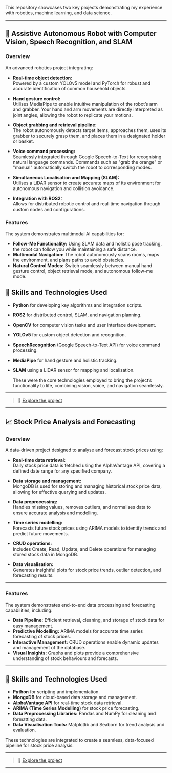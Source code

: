 This repository showcases two key projects demonstrating my experience with robotics, machine learning, and data science.

---
## 🤖 Assistive Autonomous Robot with Computer Vision, Speech Recognition, and SLAM

### Overview
An advanced robotics project integrating:

- **Real-time object detection:**  
  Powered by a custom YOLOv5 model and PyTorch for robust and accurate identification of common household objects.
  
- **Hand gesture control:**  
  Utilises MediaPipe to enable intuitive manipulation of the robot’s arm and grabber. Your hand and arm movements are directly interpreted as joint angles, allowing the robot to replicate your motions.

- **Object grabbing and retrieval pipeline:**  
  The robot autonomously detects target items, approaches them, uses its grabber to securely grasp them, and places them in a designated holder or basket.

- **Voice command processing:**  
  Seamlessly integrated through Google Speech-to-Text for recognising natural language commands. Commands such as "grab the orange" or "manual" automatically switch the robot to corresponding modes.

- **Simultaneous Localisation and Mapping (SLAM):**  
  Utilises a LiDAR sensor to create accurate maps of its environment for autonomous navigation and collision avoidance.

- **Integration with ROS2:**  
  Allows for distributed robotic control and real-time navigation through custom nodes and configurations.

### Features
The system demonstrates multimodal AI capabilities for:
- **Follow-Me Functionality:** Using SLAM data and holistic pose tracking, the robot can follow you while maintaining a safe distance.
- **Multimodal Navigation:** The robot autonomously scans rooms, maps the environment, and plans paths to avoid obstacles.
- **Natural Control Modes:** Switch seamlessly between manual hand gesture control, object retrieval mode, and autonomous follow-me mode.


## 🔧 Skills and Technologies Used

- **Python** for developing key algorithms and integration scripts.
- **ROS2** for distributed control, SLAM, and navigation planning.
- **OpenCV** for computer vision tasks and user interface development.
- **YOLOv5** for custom object detection and recognition.
- **SpeechRecognition** (Google Speech-to-Text API) for voice command processing.
- **MediaPipe** for hand gesture and holistic tracking.
- **SLAM** using a LiDAR sensor for mapping and localisation.

  These were the core technologies employed to bring the project’s functionality to life, combining vision, voice, and navigation seamlessly.


 
---

> 📂 [Explore the project](./Assistive-Autonomous-Robot-With-Computer-Vision-Speech-Recognition-and-SLAM)
---

## 📈 Stock Price Analysis and Forecasting

### Overview
A data-driven project designed to analyse and forecast stock prices using:

- **Real-time data retrieval:**  
  Daily stock price data is fetched using the AlphaVantage API, covering a defined date range for any specified company.

- **Data storage and management:**  
  MongoDB is used for storing and managing historical stock price data, allowing for effective querying and updates.

- **Data preprocessing:**  
  Handles missing values, removes outliers, and normalises data to ensure accurate analysis and modelling.

- **Time series modelling:**  
  Forecasts future stock prices using ARIMA models to identify trends and predict future movements.

- **CRUD operations:**  
  Includes Create, Read, Update, and Delete operations for managing stored stock data in MongoDB.

- **Data visualisation:**  
  Generates insightful plots for stock price trends, outlier detection, and forecasting results.

---

### Features
The system demonstrates end-to-end data processing and forecasting capabilities, including:

- **Data Pipeline:** Efficient retrieval, cleaning, and storage of stock data for easy management.  
- **Predictive Modelling:** ARIMA models for accurate time series forecasting of stock prices.  
- **Interactive Management:** CRUD operations enable dynamic updates and management of the database.  
- **Visual Insights:** Graphs and plots provide a comprehensive understanding of stock behaviours and forecasts.  

---

## 🔧 Skills and Technologies Used

- **Python** for scripting and implementation.  
- **MongoDB** for cloud-based data storage and management.  
- **AlphaVantage API** for real-time stock data retrieval.  
- **ARIMA (Time Series Modelling)** for stock price forecasting.  
- **Data Preprocessing Libraries:** Pandas and NumPy for cleaning and formatting data.  
- **Data Visualisation Tools:** Matplotlib and Seaborn for trend analysis and evaluation.

These technologies are integrated to create a seamless, data-focused pipeline for stock price analysis.

---
> 📂 [Explore the project](./Stock-Trend_Forecasting)

---
